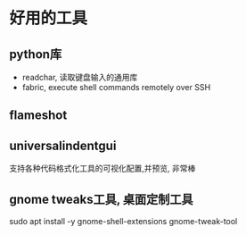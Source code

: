 # 好用的工具

## python库

- readchar, 读取键盘输入的通用库
- fabric, execute shell commands remotely over SSH

## flameshot

## universalindentgui

支持各种代码格式化工具的可视化配置,并预览, 非常棒


## gnome tweaks工具, 桌面定制工具

sudo apt install -y gnome-shell-extensions gnome-tweak-tool
